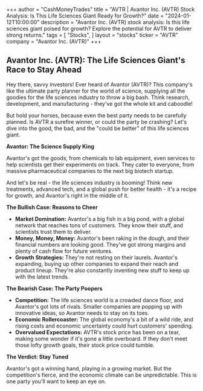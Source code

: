 +++
author = "CashMoneyTrades"
title = "AVTR |  Avantor Inc. (AVTR) Stock Analysis: Is This Life Sciences Giant Ready for Growth?"
date = "2024-01-12T10:00:00"
description = "Avantor Inc. (AVTR) stock analysis: Is this life sciences giant poised for growth?  Explore the potential for AVTR to deliver strong returns."
tags = [
"Stocks",
]
layout = "stocks"
ticker = "AVTR"
company = "Avantor Inc. (AVTR)"
+++
        


## Avantor Inc. (AVTR):  The Life Sciences Giant's Race to Stay Ahead

Hey there, savvy investors! Ever heard of Avantor (AVTR)? This company's like the ultimate party planner for the world of science, supplying all the goodies for the life sciences industry to throw a big bash.  Think research, development, and manufacturing - they've got the whole kit and caboodle! 

But hold your horses, because even the best party needs to be carefully planned.  Is AVTR a surefire winner, or could the party be crashing? Let's dive into the good, the bad, and the "could be better" of this life sciences giant. 

**Avantor:  The Science Supply King**

Avantor's got the goods, from chemicals to lab equipment, even services to help scientists get their experiments on track.  They cater to everyone, from massive pharmaceutical companies to the next big biotech startup. 

And let's be real - the life sciences industry is booming!  Think new treatments, advanced tech, and a global push for better health - it's a recipe for growth, and Avantor's right in the middle of it.

**The Bullish Case:  Reasons to Cheer**

* **Market Domination:**  Avantor's a big fish in a big pond, with a global network that reaches tons of customers. They know their stuff, and scientists trust them to deliver. 
* **Money, Money, Money:**  Avantor's been raking in the dough, and their financial numbers are looking good.  They've got strong margins and plenty of cash flow for future ventures.
* **Growth Strategies:**  They're not resting on their laurels.  Avantor's expanding, buying up other companies to expand their reach and product lineup.  They're also constantly inventing new stuff to keep up with the latest trends. 

**The Bearish Case:  The Party Poopers**

* **Competition:**  The life sciences world is a crowded dance floor, and Avantor's got lots of rivals.  Smaller companies are popping up with innovative ideas, so Avantor needs to stay on its toes. 
* **Economic Rollercoaster:**  The global economy's a bit of a wild ride, and rising costs and economic uncertainty could hurt customers' spending.  
* **Overvalued Expectations:**  AVTR's stock price has been on a tear, making some wonder if it's gone a little overboard.  If they don't meet those lofty growth goals, their stock price could tumble.

**The Verdict:  Stay Tuned**

Avantor's got a winning hand, playing in a growing market.  But the competition's fierce, and the economic climate can be unpredictable.  This is one party you'll want to keep an eye on. 

        